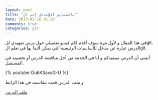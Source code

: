 ```yaml
---
layout: post
title: "مدخل إلى الgit بالفيديو"
date: 2013-02-16 01:28
comments: true
categories: git
---
```


في هذا المقال و لأول مرة سوف أقدم  لكم فيديو تفصيلي حول درس تمهيدي للgit. الدرس عبارة عن مدخل للأساسيات الرئيسية التي يمكن البدأ بها في تعلم الgit.

أتمنى أن الدرس سيفيدكم و أنا في الخدمة من أجل مناقشة الدرس أو تحسينه في المستقبل.

{% youtube OubKSavaG-U %}

و ملف الدرس قمت بتقاسمه في هذا الرابط 

[ملف الدرس ](http://fr.slideshare.net/tayebmerabti/git-introduction-16688778)



